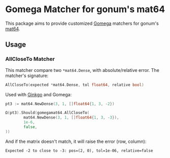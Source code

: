 Gomega Matcher for gonum's mat64
==============================

This package aims to provide customized [Gomega](http://onsi.github.io/gomega) matchers for gonum's [mat64](https://godoc.org/github.com/gonum/matrix/mat64).

## Usage

### AllCloseTo Matcher

This matcher compare two `*mat64.Dense`, with absolute/relative error. The matcher's signature:

```go
AllCloseTo(expected *mat64.Dense, tol float64, relative bool)
```

Used with [Ginkgo](http://onsi.github.io/ginkgo) and Gomega:

```go
pt3 := mat64.NewDense(3, 1, []float64{1, 3, -2})

Ω(pt3).Should(gomegamat64.AllCloseTo(
        mat64.NewDense(3, 1, []float64{1, 3, -3}),
        1e-6,
        false,
))
```

And if the matrix doesn't match, it will raise the error (row, column):

```
Expected -2 to close to -3: pos=(2, 0), tol=1e-06, relative=false
```
